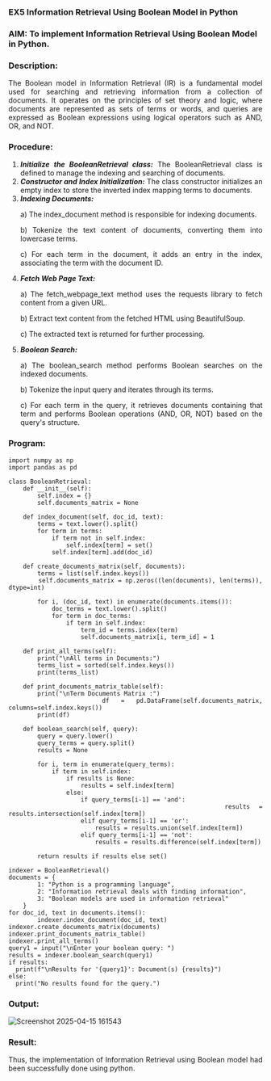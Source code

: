 ### EX5 Information Retrieval Using Boolean Model in Python
### AIM: To implement Information Retrieval Using Boolean Model in Python.
### Description:
<div align = "justify">
The Boolean model in Information Retrieval (IR) is a fundamental model used for searching and retrieving information from a collection of documents. It operates on the principles of set theory and logic, where documents are represented as sets of terms or words, and queries are expressed as Boolean expressions using logical operators such as AND, OR, and NOT.
  
### Procedure:
1. ***Initialize the BooleanRetrieval class:*** The BooleanRetrieval class is defined to manage the indexing and searching of documents.
2. ***Constructor and Index Initialization:*** The class constructor initializes an empty index to store the inverted index mapping terms to documents.
3. ***Indexing Documents:***
    <p> a) The index_document method is responsible for indexing documents.
    <p> b) Tokenize the text content of documents, converting them into lowercase terms.
    <p> c) For each term in the document, it adds an entry in the index, associating the term with the document ID. </p>
4. ***Fetch Web Page Text:***
    <p>a) The fetch_webpage_text method uses the requests library to fetch content from a given URL.
    <p>b) Extract text content from the fetched HTML using BeautifulSoup.
    <p>c) The extracted text is returned for further processing.
5. ***Boolean Search:***
    <p>a) The boolean_search method performs Boolean searches on the indexed documents.
    <p>b) Tokenize the input query and iterates through its terms.
    <p>c) For each term in the query, it retrieves documents containing that term and performs Boolean operations (AND, OR, NOT) based on the query's structure.

### Program:
```
import numpy as np
import pandas as pd

class BooleanRetrieval:
    def __init__(self):
        self.index = {}
        self.documents_matrix = None

    def index_document(self, doc_id, text):
        terms = text.lower().split()
        for term in terms:
            if term not in self.index:
                self.index[term] = set()
            self.index[term].add(doc_id)

    def create_documents_matrix(self, documents):
        terms = list(self.index.keys())
        self.documents_matrix = np.zeros((len(documents), len(terms)), dtype=int)
        
        for i, (doc_id, text) in enumerate(documents.items()):
            doc_terms = text.lower().split()
            for term in doc_terms:
                if term in self.index:
                    term_id = terms.index(term)
                    self.documents_matrix[i, term_id] = 1

    def print_all_terms(self):
        print("\nAll terms in Documents:")
        terms_list = sorted(self.index.keys())
        print(terms_list)

    def print_documents_matrix_table(self):
        print("\nTerm Documents Matrix :")
        df = pd.DataFrame(self.documents_matrix, columns=self.index.keys())
        print(df)

    def boolean_search(self, query):
        query = query.lower()
        query_terms = query.split()
        results = None

        for i, term in enumerate(query_terms):
            if term in self.index:
                if results is None:
                    results = self.index[term]
                else:
                    if query_terms[i-1] == 'and':
                        results = results.intersection(self.index[term])
                    elif query_terms[i-1] == 'or':
                        results = results.union(self.index[term])
                    elif query_terms[i-1] == 'not':
                        results = results.difference(self.index[term])

        return results if results else set()

indexer = BooleanRetrieval()
documents = {
        1: "Python is a programming language",
        2: "Information retrieval deals with finding information",
        3: "Boolean models are used in information retrieval"
    }
for doc_id, text in documents.items():
        indexer.index_document(doc_id, text)
indexer.create_documents_matrix(documents)
indexer.print_documents_matrix_table()
indexer.print_all_terms()
query1 = input("\nEnter your boolean query: ")
results = indexer.boolean_search(query1)
if results:
  print(f"\nResults for '{query1}': Document(s) {results}")
else:
  print("No results found for the query.")

```

### Output:
![Screenshot 2025-04-15 161543](https://github.com/user-attachments/assets/a6373d8d-32be-44d2-8cc8-b172711f135f)

### Result:
Thus, the implementation of Information Retrieval using Boolean model had been successfully done using python.
